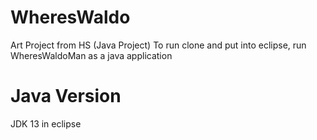 # WheresWaldo
Art Project from HS (Java Project)
To run clone and put into eclipse, run WheresWaldoMan as a java application

# Java Version
JDK 13 in eclipse
